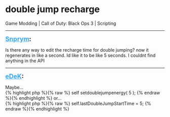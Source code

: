 # double jump recharge
Game Modding | Call of Duty: Black Ops 3 | Scripting

---
<strong style="font-size: 1.4em;"><span style="text-decoration: underline;text-decoration-color: #34a7f9;"><span style="color:#34a7f9;">Snprym</span></span>:</strong>

<p>Is there any way to edit the recharge time for double jumping? now it regenerates in like a second. Id like it to be like 5 seconds. I couldnt find anything in the API</p>

---
<strong style="font-size: 1.4em;"><span style="text-decoration: underline;text-decoration-color: #34a7f9;"><span style="color:#34a7f9;">eDeK</span></span>:</strong>

<p>Maybe...<br />{% highlight php %}{% raw %}
self setdoublejumpenergy( 5 );
{% endraw %}{% endhighlight %}
or...<br />{% highlight php %}{% raw %}
self.lastDoubleJumpStartTime = 5;
{% endraw %}{% endhighlight %}
</p>
